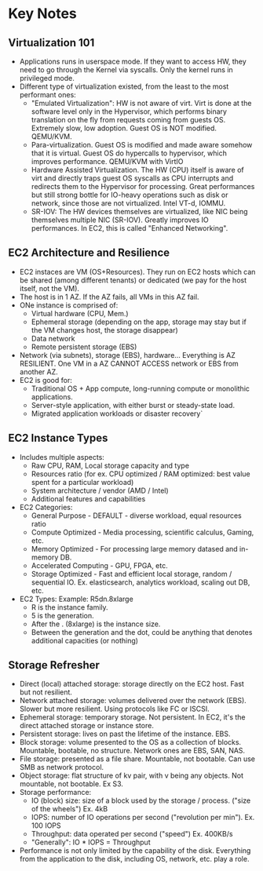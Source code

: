 # Key Notes

## Virtualization 101

* Applications runs in userspace mode. If they want to access HW, they need to go through the Kernel via syscalls. Only the kernel runs in privileged mode.
* Different type of virtualization existed, from the least to the most performant ones:
    - "Emulated Virtualization": HW is not aware of virt. Virt is done at the software level only in the Hypervisor, which performs binary translation on the fly from requests coming from guests OS. Extremely slow, low adoption. Guest OS is NOT modified. QEMU/KVM.
    - Para-virtualization. Guest OS is modified and made aware somehow that it is virtual. Guest OS do hypercalls to hypervisor, which improves performance. QEMU/KVM with VirtIO
    - Hardware Assisted Virtualization. The HW (CPU) itself is aware of virt and directly traps guest OS syscalls as CPU interrupts and redirects them to the Hypervisor for processing. Great performances but still strong bottle for IO-heavy operations such as disk or network, since those are not virtualized. Intel VT-d, IOMMU.
    - SR-IOV: The HW devices themselves are virtualized, like NIC being themselves multiple NIC (SR-IOV). Greatly improves IO performances. In EC2, this is called "Enhanced Networking".

## EC2 Architecture and Resilience

* EC2 instaces are VM (OS+Resources). They run on EC2 hosts which can be shared (among different tenants) or dedicated (we pay for the host itself, not the VM).
* The host is in 1 AZ. If the AZ fails, all VMs in this AZ fail.
* ONe instance is comprised of:
    - Virtual hardware (CPU, Mem.)
    - Ephemeral storage (depending on the app, storage may stay but if the VM changes host, the storage disappear)
    - Data network
    - Remote persistent storage (EBS)
* Network (via subnets), storage (EBS), hardware... Everything is AZ RESILIENT. One VM in a AZ CANNOT ACCESS network or EBS from another AZ.
* EC2 is good for:
    - Traditional OS + App compute, long-running compute or monolithic applications.
    - Server-style application, with either burst or steady-state load.
    - Migrated application workloads or disaster recovery`

## EC2 Instance Types

* Includes multiple aspects:
    - Raw CPU, RAM, Local storage capacity and type
    - Resources ratio (for ex. CPU optimized / RAM optimized: best value spent for a particular workload)
    - System architecture / vendor (AMD / Intel)
    - Additional features and capabilities
* EC2 Categories:
    - General Purpose - DEFAULT - diverse workload, equal resources ratio
    - Compute Optimized - Media processing, scientific calculus, Gaming, etc.
    - Memory Optimized - For processing large memory datased and in-memory DB.
    - Accelerated Computing - GPU, FPGA, etc.
    - Storage Optimized - Fast and efficient local storage, random / sequential IO. Ex. elasticsearch, analytics workload, scaling out DB, etc.
* EC2 Types: Example: R5dn.8xlarge
    - R is the instance family.
    - 5 is the generation.
    - After the . (8xlarge) is the instance size.
    - Between the generation and the dot, could be anything that denotes additional capacities (or nothing)

## Storage Refresher

* Direct (local) attached storage: storage directly on the EC2 host. Fast but not resilient.
* Network attached storage: volumes delivered over the network (EBS). Slower but more resilient. Using protocols like FC or ISCSI.
* Ephemeral storage: temporary storage. Not persistent. In EC2, it's the direct attached storage or instance store.
* Persistent storage: lives on past the lifetime of the instance. EBS.
* Block storage: volume presented to the OS as a collection of blocks. Mountable, bootable, no structure. Network ones are EBS, SAN, NAS.
* File storage: presented as a file share. Mountable, not bootable. Can use SMB as network protocol.
* Object storage: flat structure of kv pair, with v being any objects. Not mountable, not bootable. Ex S3.
* Storage performance:
    - IO (block) size: size of a block used by the storage / process. ("size of the wheels") Ex. 4kB
    - IOPS: number of IO operations per second ("revolution per min"). Ex. 100 IOPS
    - Throughput: data operated per second ("speed") Ex. 400KB/s
    - "Generally": IO * IOPS = Throughput
* Performance is not only limited by the capability of the disk. Everything from the application to the disk, including OS, network, etc. play a role.
